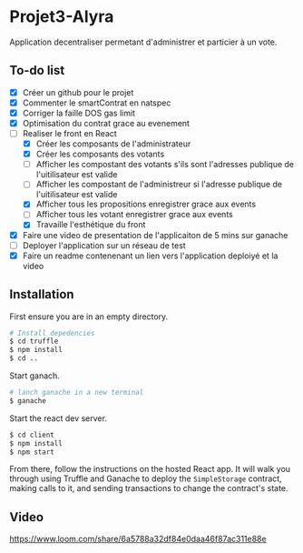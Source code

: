 # Projet3-Alyra

Application decentraliser permetant d'administrer et particier à un vote.

## To-do list

- [x] Créer un github pour le projet
- [x] Commenter le smartContrat en natspec
- [x] Corriger la faille DOS gas limit
- [x] Optimisation du contrat grace au evenement
- [ ] Realiser le front en React
  - [x] Créer les composants de l'administrateur
  - [x] Créer les composants des votants
  - [ ] Afficher les compostant des votants s'ils sont l'adresses publique de l'uitilisateur est valide
  - [ ] Afficher les compostant de l'administreur si l'adresse publique de l'uitilisateur est valide
  - [x] Afficher tous les propositions enregistrer grace aux events
  - [ ] Afficher tous les votant enregistrer grace aux events
  - [x] Travaille l'esthétique du front
- [x] Faire une video de presentation de l'applicaiton de 5 mins sur ganache
- [ ] Deployer l'application sur un réseau de test
- [x] Faire un readme contenenant un lien vers l'application deploiyé et la video

## Installation

First ensure you are in an empty directory.

```sh
# Install depedencies
$ cd truffle
$ npm install
$ cd ..
```

Start ganach.

```sh
# lanch ganache in a new terminal
$ ganache
```

Start the react dev server.

```sh
$ cd client
$ npm install
$ npm start
```

From there, follow the instructions on the hosted React app. It will walk you through using Truffle and Ganache to deploy the `SimpleStorage` contract, making calls to it, and sending transactions to change the contract's state.

## Video

https://www.loom.com/share/6a5788a32df84e0daa46f87ac311e88e